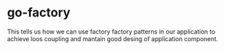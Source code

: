 # go-factory

This tells us how we can use factory factory patterns in our application
to achieve loos coupling and mantain good desing of application component.